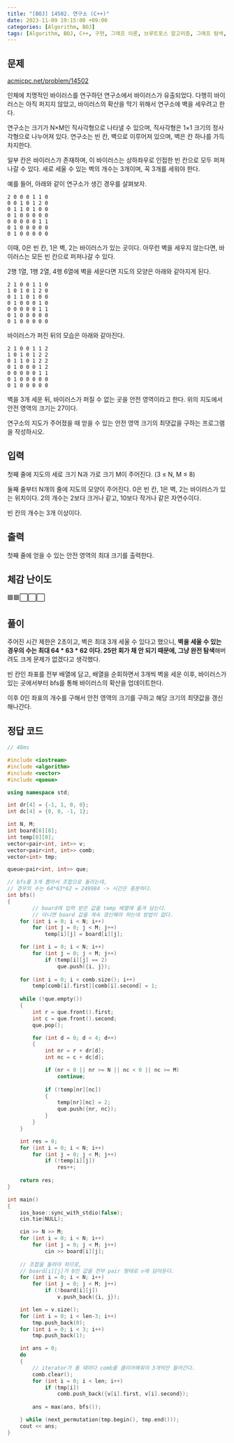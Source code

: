 ```yaml
---
title: "[BOJ] 14502. 연구소 (C++)"
date: 2023-11-09 19:15:00 +09:00
categories: [Algorithm, BOJ]
tags: [Algorithm, BOJ, C++, 구현, 그래프 이론, 브루트포스 알고리즘, 그래프 탐색, 너비 우선 탐색, Gold 4, CLASS 4]
---
```

## **문제**
[acmicpc.net/problem/14502](https://www.acmicpc.net/problem/14502)
<br>

인체에 치명적인 바이러스를 연구하던 연구소에서 바이러스가 유출되었다. 다행히 바이러스는 아직 퍼지지 않았고, 바이러스의 확산을 막기 위해서 연구소에 벽을 세우려고 한다.

연구소는 크기가 N×M인 직사각형으로 나타낼 수 있으며, 직사각형은 1×1 크기의 정사각형으로 나누어져 있다. 연구소는 빈 칸, 벽으로 이루어져 있으며, 벽은 칸 하나를 가득 차지한다. 

일부 칸은 바이러스가 존재하며, 이 바이러스는 상하좌우로 인접한 빈 칸으로 모두 퍼져나갈 수 있다. 새로 세울 수 있는 벽의 개수는 3개이며, 꼭 3개를 세워야 한다.

예를 들어, 아래와 같이 연구소가 생긴 경우를 살펴보자.

```shell
2 0 0 0 1 1 0
0 0 1 0 1 2 0
0 1 1 0 1 0 0
0 1 0 0 0 0 0
0 0 0 0 0 1 1
0 1 0 0 0 0 0
0 1 0 0 0 0 0
```

이때, 0은 빈 칸, 1은 벽, 2는 바이러스가 있는 곳이다. 아무런 벽을 세우지 않는다면, 바이러스는 모든 빈 칸으로 퍼져나갈 수 있다.

2행 1열, 1행 2열, 4행 6열에 벽을 세운다면 지도의 모양은 아래와 같아지게 된다.

```shell
2 1 0 0 1 1 0
1 0 1 0 1 2 0
0 1 1 0 1 0 0
0 1 0 0 0 1 0
0 0 0 0 0 1 1
0 1 0 0 0 0 0
0 1 0 0 0 0 0
```

바이러스가 퍼진 뒤의 모습은 아래와 같아진다.

```shell
2 1 0 0 1 1 2
1 0 1 0 1 2 2
0 1 1 0 1 2 2
0 1 0 0 0 1 2
0 0 0 0 0 1 1
0 1 0 0 0 0 0
0 1 0 0 0 0 0
```
벽을 3개 세운 뒤, 바이러스가 퍼질 수 없는 곳을 안전 영역이라고 한다. 위의 지도에서 안전 영역의 크기는 27이다.

연구소의 지도가 주어졌을 때 얻을 수 있는 안전 영역 크기의 최댓값을 구하는 프로그램을 작성하시오.
<br>

## **입력**
첫째 줄에 지도의 세로 크기 N과 가로 크기 M이 주어진다. (3 ≤ N, M ≤ 8)

둘째 줄부터 N개의 줄에 지도의 모양이 주어진다. 0은 빈 칸, 1은 벽, 2는 바이러스가 있는 위치이다. 2의 개수는 2보다 크거나 같고, 10보다 작거나 같은 자연수이다.

빈 칸의 개수는 3개 이상이다.
<br>

## **출력**
첫째 줄에 얻을 수 있는 안전 영역의 최대 크기를 출력한다.
<br>

## **체감 난이도**
🟩🟩⬜⬜⬜
<br>

## **풀이**
주어진 시간 제한은 2초이고, 벽은 최대 3개 세울 수 있다고 했으니, **벽을 세울 수 있는 경우의 수는 최대 64 * 63 * 62 이다. 25만 회가 채 안 되기 때문에, 그냥 완전 탐색**해버려도 크게 문제가 없겠다고 생각했다.

빈 칸인 좌표를 전부 배열에 담고, 배열을 순회하면서 3개씩 벽을 세운 이후, 바이러스가 있는 곳에서부터 bfs를 통해 바이러스의 확산을 업데이트한다.

이후 0인 좌표의 개수를 구해서 안전 영역의 크기를 구하고 해당 크기의 최댓값을 갱신해나간다.
<br>

## **정답 코드**
```c++
// 48ms

#include <iostream>
#include <algorithm>
#include <vector>
#include <queue>

using namespace std;

int dr[4] = {-1, 1, 0, 0};
int dc[4] = {0, 0, -1, 1};

int N, M;
int board[8][8];
int temp[8][8];
vector<pair<int, int>> v;
vector<pair<int, int>> comb;
vector<int> tmp;

queue<pair<int, int>> que;

// bfs를 3개 뽑아서 조합으로 돌리는데,
// 경우의 수는 64*63*62 = 249984 -> 시간은 충분하다.
int bfs()
{
		// board에 입력 받은 값을 temp 배열에 옮겨 담는다.
		// 아니면 board 값을 계속 갱신해야 하는데 방법이 없다.
    for (int i = 0; i < N; i++)
        for (int j = 0; j < M; j++)
            temp[i][j] = board[i][j];

    for (int i = 0; i < N; i++)
        for (int j = 0; j < M; j++)
            if (temp[i][j] == 2)
                que.push({i, j});
    
    for (int i = 0; i < comb.size(); i++)
        temp[comb[i].first][comb[i].second] = 1;
    
    while (!que.empty())
    {
        int r = que.front().first;
        int c = que.front().second;
        que.pop();

        for (int d = 0; d < 4; d++)
        {
            int nr = r + dr[d];
            int nc = c + dc[d];

            if (nr < 0 || nr >= N || nc < 0 || nc >= M)
                continue;
            
            if (!temp[nr][nc])
            {
                temp[nr][nc] = 2;
                que.push({nr, nc});
            }
        }
    }

    int res = 0;
    for (int i = 0; i < N; i++)
        for (int j = 0; j < M; j++)
            if (!temp[i][j])
                res++;
    
    return res;
}

int main()
{
    ios_base::sync_with_stdio(false);
    cin.tie(NULL);

    cin >> N >> M;
    for (int i = 0; i < N; i++)
        for (int j = 0; j < M; j++)
            cin >> board[i][j];
    
    // 조합을 돌려야 하므로,
    // board[i][j]가 0인 값을 전부 pair 형태로 v에 담아둔다.
    for (int i = 0; i < N; i++)
        for (int j = 0; j < M; j++)
            if (!board[i][j])
                v.push_back({i, j});

    int len = v.size();
    for (int i = 0; i < len-3; i++)
        tmp.push_back(0);
    for (int i = 0; i < 3; i++)
        tmp.push_back(1);

    int ans = 0;
    do
    {
        // iterator가 돌 때마다 comb를 클리어해줘야 3개씩만 들어간다.
        comb.clear();
        for (int i = 0; i < len; i++)
            if (tmp[i])
                comb.push_back({v[i].first, v[i].second});
        
        ans = max(ans, bfs());

    } while (next_permutation(tmp.begin(), tmp.end()));
    cout << ans;
}
```